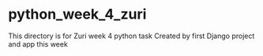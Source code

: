 # python_week_4_zuri
This directory is for Zuri week 4 python task
Created by first Django project and app this week
